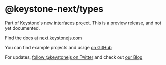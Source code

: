 # @keystone-next/types

Part of Keystone's [new interfaces project](https://www.keystonejs.com/blog/roadmap-update). This is a preview release, and not yet documented.

Find the docs at [next.keystonejs.com](https://next.keystonejs.com)

You can find example projects and usage [on GitHub](https://github.com/keystonejs/keystone/tree/master/examples-next)

For updates, [follow @keystonejs on Twitter](https://twitter.com/keystonejs) and check out [our Blog](https://www.keystonejs.com/blog)
